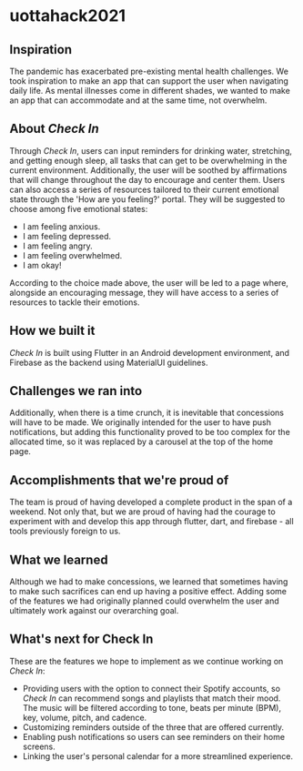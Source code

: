 # uottahack2021

## Inspiration
The pandemic has exacerbated pre-existing mental health challenges. We took inspiration to make an app that can support the user when navigating daily life. As mental illnesses come in different shades, we wanted to make an app that can accommodate and at the same time, not overwhelm.

## About _**Check In**_
Through _Check In_, users can input reminders for drinking water, stretching, and getting enough sleep, all tasks that can get to be overwhelming in the current environment. Additionally, the user will be soothed by affirmations that will change throughout the day to encourage and center them. Users can also access a series of resources tailored to their current emotional state through the 'How are you feeling?' portal. They will be suggested to choose among five emotional states: 
* I am feeling anxious.
* I am feeling depressed.
* I am feeling angry.
* I am feeling overwhelmed.
* I am okay!

According to the choice made above, the user will be led to a page where, alongside an encouraging message, they will have access to a series of resources to tackle their emotions.

## How we built it
_Check In_ is built using Flutter in an Android development environment, and Firebase as the backend using MaterialUI guidelines. 

## Challenges we ran into
Additionally, when there is a time crunch, it is inevitable that concessions will have to be made. We originally intended for the user to have push notifications, but adding this functionality proved to be too complex for the allocated time, so it was replaced by a carousel at the top of the home page. 

## Accomplishments that we're proud of
The team is proud of having developed a complete product in the span of a weekend. Not only that, but we are proud of having had the courage to experiment with and develop this app through flutter, dart, and firebase - all tools previously foreign to us. 

## What we learned
Although we had to make concessions, we learned that sometimes having to make such sacrifices can end up having a positive effect. Adding some of the features we had originally planned could overwhelm the user and ultimately work against our overarching goal.

## What's next for Check In
These are the features we hope to implement as we continue working on _Check In_:
* Providing users with the option to connect their Spotify accounts, so _Check In_ can recommend songs and playlists that match their mood. The music will be filtered according to tone, beats per minute (BPM), key, volume, pitch, and cadence. 
* Customizing reminders outside of the three that are offered currently. 
* Enabling push notifications so users can see reminders on their home screens.
* Linking the user's personal calendar for a more streamlined experience.
